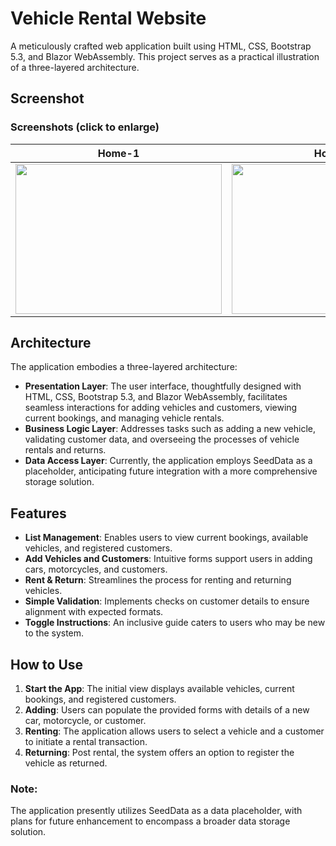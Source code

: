 # Vehicle Rental Website

A meticulously crafted web application built using HTML, CSS, Bootstrap 5.3, and Blazor WebAssembly. This project serves as a practical illustration of a three-layered architecture.

## Screenshot
### Screenshots (click to enlarge)
| **Home-1** | **Home-2** | **Fleet** |
|:-------------------------:|:-------------------------:|:-------------------------:|
| <a target="_blank" rel="noreferrer"> <img src="https://github.com/G-C-Code/car-rental/blob/main/wwwroot/images/screenshots/Screenshot0.png" width="330" height="240"/> | <a target="_blank" rel="noreferrer"> <img src="https://github.com/G-C-Code/car-rental/blob/main/wwwroot/images/screenshots/Screenshot1.png" width="330" height="240"/>  | <a target="_blank" rel="noreferrer"> <img src="https://github.com/G-C-Code/car-rental/blob/main/wwwroot/images/screenshots/Screenshot2.png" width="330" height="240"/>  | 

## Architecture
The application embodies a three-layered architecture:

- **Presentation Layer**: The user interface, thoughtfully designed with HTML, CSS, Bootstrap 5.3, and Blazor WebAssembly, facilitates seamless interactions for adding vehicles and customers, viewing current bookings, and managing vehicle rentals.
- **Business Logic Layer**: Addresses tasks such as adding a new vehicle, validating customer data, and overseeing the processes of vehicle rentals and returns.
- **Data Access Layer**: Currently, the application employs SeedData as a placeholder, anticipating future integration with a more comprehensive storage solution.

## Features
- **List Management**: Enables users to view current bookings, available vehicles, and registered customers.
- **Add Vehicles and Customers**: Intuitive forms support users in adding cars, motorcycles, and customers.
- **Rent & Return**: Streamlines the process for renting and returning vehicles.
- **Simple Validation**: Implements checks on customer details to ensure alignment with expected formats.
- **Toggle Instructions**: An inclusive guide caters to users who may be new to the system.

## How to Use
1. **Start the App**: The initial view displays available vehicles, current bookings, and registered customers.
2. **Adding**: Users can populate the provided forms with details of a new car, motorcycle, or customer.
3. **Renting**: The application allows users to select a vehicle and a customer to initiate a rental transaction.
4. **Returning**: Post rental, the system offers an option to register the vehicle as returned.

### Note:
The application presently utilizes SeedData as a data placeholder, with plans for future enhancement to encompass a broader data storage solution.
